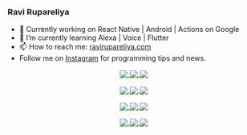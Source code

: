 ### Ravi Rupareliya

- 🔭 Currently working on React Native | Android | Actions on Google
- 🌱 I’m currently learning Alexa | Voice | Flutter
- 📫 How to reach me: [ravirupareliya.com](https://ravirupareliya.com)
- Follow me on [Instagram](https://www.instagram.com/ravi.rupareliya/) for programming tips and news.

<a href="https://www.instagram.com/ravi.rupareliya/" target="_blank">
<!-- insta-feed:START-->
<p align="center">
<img align="center" src=https://scontent-atl3-1.cdninstagram.com/v/t51.2885-15/e35/s150x150/122425343_1572645589603046_1626634953961554534_n.jpg?_nc_ht=scontent-atl3-1.cdninstagram.com&_nc_cat=102&_nc_ohc=EOK0GgDwEF4AX8OKqft&tp=1&oh=385eac147018fc6c3cbdf4e1afbd3177&oe=601EF741 />
<img align="center" src=https://scontent-atl3-1.cdninstagram.com/v/t51.2885-15/e35/s150x150/119738360_171946631175661_8308691936849414239_n.jpg?_nc_ht=scontent-atl3-1.cdninstagram.com&_nc_cat=101&_nc_ohc=TMUOZ3A0LyYAX-HHiIU&tp=1&oh=f53a218ead90b19f95d4ec7afaf6ec59&oe=6021E7DD />
<img align="center" src=https://scontent-atl3-1.cdninstagram.com/v/t51.2885-15/e35/s150x150/119471335_3325605627530848_5783608158621298966_n.jpg?_nc_ht=scontent-atl3-1.cdninstagram.com&_nc_cat=104&_nc_ohc=l3OjgVCJpyMAX8GYoNk&tp=1&oh=4230592b82750605a28943da75e2b2ac&oe=60226481 />
</p>
<p align="center">
<img align="center" src=https://scontent-atl3-1.cdninstagram.com/v/t51.2885-15/e35/s150x150/118735524_155532192843864_2438830621806811548_n.jpg?_nc_ht=scontent-atl3-1.cdninstagram.com&_nc_cat=100&_nc_ohc=J10cY1WltGQAX-aqYE2&tp=1&oh=daf321a973018d36342d484900a82306&oe=602030EE />
<img align="center" src=https://scontent-atl3-1.cdninstagram.com/v/t51.2885-15/e35/s150x150/118358282_793232521422249_4194198869826492121_n.jpg?_nc_ht=scontent-atl3-1.cdninstagram.com&_nc_cat=109&_nc_ohc=Kz_BuzkMt2kAX_MbcT1&tp=1&oh=564709275fa2ccbb7e194326a6a817e3&oe=601F01BC />
<img align="center" src=https://scontent-atl3-1.cdninstagram.com/v/t51.2885-15/e35/s150x150/118083536_653646245259286_4437462516989252087_n.jpg?_nc_ht=scontent-atl3-1.cdninstagram.com&_nc_cat=110&_nc_ohc=gF9kJvpQ3nUAX_lUof1&tp=1&oh=e5004649e477246256e42953b850e5bd&oe=601F715C />
</p>
<p align="center">
<img align="center" src=https://scontent-atl3-1.cdninstagram.com/v/t51.2885-15/e35/s150x150/118175330_604822603490734_6882222491011634628_n.jpg?_nc_ht=scontent-atl3-1.cdninstagram.com&_nc_cat=110&_nc_ohc=nsCzMdUzY8EAX9oAv1b&tp=1&oh=7f9f24795957119d4bf443ad5febc8ca&oe=60219AF7 />
<img align="center" src=https://scontent-atl3-1.cdninstagram.com/v/t51.2885-15/e35/s150x150/117801930_118850686597100_8281062695853943386_n.jpg?_nc_ht=scontent-atl3-1.cdninstagram.com&_nc_cat=108&_nc_ohc=ZdwjCT3gtPMAX8ZmPEE&tp=1&oh=c91a2f61ff486db496405b5570a5af6e&oe=60220CC0 />
<img align="center" src=https://scontent-atl3-1.cdninstagram.com/v/t51.2885-15/e35/s150x150/117867292_2771207523148452_3241414180657952736_n.jpg?_nc_ht=scontent-atl3-1.cdninstagram.com&_nc_cat=100&_nc_ohc=4yr-uxzX4wgAX8ScnOq&tp=1&oh=ce3fff404b1f5e02ad3b0862de3692e7&oe=6021A521 />
</p>
<p align="center">
<img align="center" src=https://scontent-atl3-1.cdninstagram.com/v/t51.2885-15/e35/s150x150/117931678_793632161399712_7562658963115355616_n.jpg?_nc_ht=scontent-atl3-1.cdninstagram.com&_nc_cat=100&_nc_ohc=RVvG2wAkXfYAX84LCcv&tp=1&oh=99d56c55e8fe2e73ae1332e05dad1d38&oe=601FB037 />
<img align="center" src=https://scontent-atl3-1.cdninstagram.com/v/t51.2885-15/e35/s150x150/117747115_220949032661980_1081920512424702093_n.jpg?_nc_ht=scontent-atl3-1.cdninstagram.com&_nc_cat=104&_nc_ohc=hyUzbSfXGFsAX9usbxT&tp=1&oh=a4d6da1eb31849419b40eac294f2f478&oe=60211C96 />
<img align="center" src=https://scontent-atl3-1.cdninstagram.com/v/t51.2885-15/e35/s150x150/117564950_167171931547080_7523565149947571776_n.jpg?_nc_ht=scontent-atl3-1.cdninstagram.com&_nc_cat=100&_nc_ohc=oTdYyR-CD-MAX_PjmA0&tp=1&oh=4467c9c38b75a7a2b4b87187a3283565&oe=60204CDD />
</p>

<!-- insta-feed:END-->
</a>
